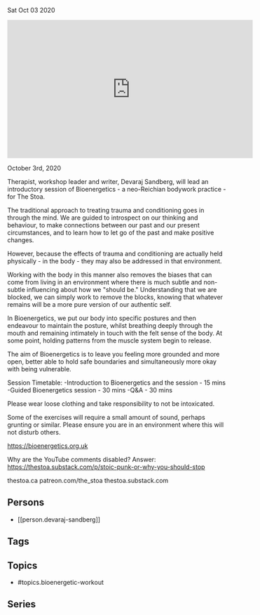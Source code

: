 



Sat Oct 03 2020

<iframe width="560" height="315" src="https://www.youtube.com/embed/O-eabZT60pg" title="Bioenergetic Workout w/ Devaraj Sandberg" frameborder="0" allow="accelerometer; autoplay; clipboard-write; encrypted-media; gyroscope; picture-in-picture" allowfullscreen ></iframe>

October 3rd, 2020

Therapist, workshop leader and writer, Devaraj Sandberg, will lead an introductory session of Bioenergetics - a neo-Reichian bodywork practice - for The Stoa.

The traditional approach to treating trauma and conditioning goes in through the mind. We are guided to introspect on our thinking and behaviour, to make connections between our past and our present circumstances, and to learn how to let go of the past and make positive changes.

However, because the effects of trauma and conditioning are actually held physically - in the body - they may also be addressed in that environment.

Working with the body in this manner also removes the biases that can come from living in an environment where there is much subtle and non-subtle influencing about how we &quot;should be.&quot; Understanding that we are blocked, we can simply work to remove the blocks, knowing that whatever remains will be a more pure version of our authentic self.

In Bioenergetics, we put our body into specific postures and then endeavour to maintain the posture, whilst breathing deeply through the mouth and remaining intimately in touch with the felt sense of the body. At some point, holding patterns from the muscle system begin to release.

The aim of Bioenergetics is to leave you feeling more grounded and more open, better able to hold safe boundaries and simultaneously more okay with being vulnerable.

Session Timetable:
-Introduction to Bioenergetics and the session - 15 mins
-Guided Bioenergetics session - 30 mins
-Q&A - 30 mins

Please wear loose clothing and take responsibility to not be intoxicated.

Some of the exercises will require a small amount of sound, perhaps grunting or similar. Please ensure you are in an environment where this will not disturb others.

https://bioenergetics.org.uk

Why are the YouTube comments disabled? Answer: https://thestoa.substack.com/p/stoic-punk-or-why-you-should-stop

thestoa.ca
patreon.com/the_stoa
thestoa.substack.com

## Persons

- [[person.devaraj-sandberg]]

## Tags



## Topics

- #topics.bioenergetic-workout

## Series



